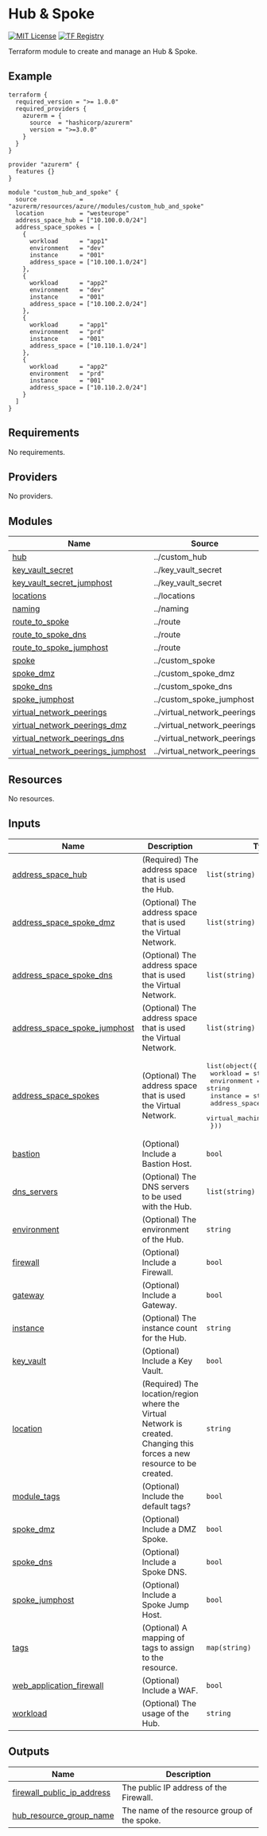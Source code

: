 # Hub & Spoke
[![MIT License](https://img.shields.io/badge/license-MIT-orange.svg)](LICENSE) [![TF Registry](https://img.shields.io/badge/terraform-registry-blue.svg)](https://registry.terraform.io/modules/azurerm/resources/azure/latest/submodules/custom_hub_and_spoke)

Terraform module to create and manage an Hub & Spoke.

## Example

```hcl
terraform {
  required_version = ">= 1.0.0"
  required_providers {
    azurerm = {
      source  = "hashicorp/azurerm"
      version = ">=3.0.0"
    }
  }
}

provider "azurerm" {
  features {}
}

module "custom_hub_and_spoke" {
  source            = "azurerm/resources/azure//modules/custom_hub_and_spoke"
  location          = "westeurope"
  address_space_hub = ["10.100.0.0/24"]
  address_space_spokes = [
    {
      workload      = "app1"
      environment   = "dev"
      instance      = "001"
      address_space = ["10.100.1.0/24"]
    },
    {
      workload      = "app2"
      environment   = "dev"
      instance      = "001"
      address_space = ["10.100.2.0/24"]
    },
    {
      workload      = "app1"
      environment   = "prd"
      instance      = "001"
      address_space = ["10.110.1.0/24"]
    },
    {
      workload      = "app2"
      environment   = "prd"
      instance      = "001"
      address_space = ["10.110.2.0/24"]
    }
  ]
}
```

## Requirements

No requirements.

## Providers

No providers.

## Modules

| Name | Source | Version |
|------|--------|---------|
| <a name="module_hub"></a> [hub](#module\_hub) | ../custom_hub | n/a |
| <a name="module_key_vault_secret"></a> [key\_vault\_secret](#module\_key\_vault\_secret) | ../key_vault_secret | n/a |
| <a name="module_key_vault_secret_jumphost"></a> [key\_vault\_secret\_jumphost](#module\_key\_vault\_secret\_jumphost) | ../key_vault_secret | n/a |
| <a name="module_locations"></a> [locations](#module\_locations) | ../locations | n/a |
| <a name="module_naming"></a> [naming](#module\_naming) | ../naming | n/a |
| <a name="module_route_to_spoke"></a> [route\_to\_spoke](#module\_route\_to\_spoke) | ../route | n/a |
| <a name="module_route_to_spoke_dns"></a> [route\_to\_spoke\_dns](#module\_route\_to\_spoke\_dns) | ../route | n/a |
| <a name="module_route_to_spoke_jumphost"></a> [route\_to\_spoke\_jumphost](#module\_route\_to\_spoke\_jumphost) | ../route | n/a |
| <a name="module_spoke"></a> [spoke](#module\_spoke) | ../custom_spoke | n/a |
| <a name="module_spoke_dmz"></a> [spoke\_dmz](#module\_spoke\_dmz) | ../custom_spoke_dmz | n/a |
| <a name="module_spoke_dns"></a> [spoke\_dns](#module\_spoke\_dns) | ../custom_spoke_dns | n/a |
| <a name="module_spoke_jumphost"></a> [spoke\_jumphost](#module\_spoke\_jumphost) | ../custom_spoke_jumphost | n/a |
| <a name="module_virtual_network_peerings"></a> [virtual\_network\_peerings](#module\_virtual\_network\_peerings) | ../virtual_network_peerings | n/a |
| <a name="module_virtual_network_peerings_dmz"></a> [virtual\_network\_peerings\_dmz](#module\_virtual\_network\_peerings\_dmz) | ../virtual_network_peerings | n/a |
| <a name="module_virtual_network_peerings_dns"></a> [virtual\_network\_peerings\_dns](#module\_virtual\_network\_peerings\_dns) | ../virtual_network_peerings | n/a |
| <a name="module_virtual_network_peerings_jumphost"></a> [virtual\_network\_peerings\_jumphost](#module\_virtual\_network\_peerings\_jumphost) | ../virtual_network_peerings | n/a |

## Resources

No resources.

## Inputs

| Name | Description | Type | Default | Required |
|------|-------------|------|---------|:--------:|
| <a name="input_address_space_hub"></a> [address\_space\_hub](#input\_address\_space\_hub) | (Required) The address space that is used the Hub. | `list(string)` | n/a | yes |
| <a name="input_address_space_spoke_dmz"></a> [address\_space\_spoke\_dmz](#input\_address\_space\_spoke\_dmz) | (Optional) The address space that is used the Virtual Network. | `list(string)` | `null` | no |
| <a name="input_address_space_spoke_dns"></a> [address\_space\_spoke\_dns](#input\_address\_space\_spoke\_dns) | (Optional) The address space that is used the Virtual Network. | `list(string)` | `null` | no |
| <a name="input_address_space_spoke_jumphost"></a> [address\_space\_spoke\_jumphost](#input\_address\_space\_spoke\_jumphost) | (Optional) The address space that is used the Virtual Network. | `list(string)` | `null` | no |
| <a name="input_address_space_spokes"></a> [address\_space\_spokes](#input\_address\_space\_spokes) | (Optional) The address space that is used the Virtual Network. | <pre>list(object({<br>    workload        = string<br>    environment     = string<br>    instance        = string<br>    address_space   = list(string)<br>    virtual_machine = bool<br>  }))</pre> | `[]` | no |
| <a name="input_bastion"></a> [bastion](#input\_bastion) | (Optional) Include a Bastion Host. | `bool` | `true` | no |
| <a name="input_dns_servers"></a> [dns\_servers](#input\_dns\_servers) | (Optional) The DNS servers to be used with the Hub. | `list(string)` | `null` | no |
| <a name="input_environment"></a> [environment](#input\_environment) | (Optional) The environment of the Hub. | `string` | `"prd"` | no |
| <a name="input_firewall"></a> [firewall](#input\_firewall) | (Optional) Include a Firewall. | `bool` | `true` | no |
| <a name="input_gateway"></a> [gateway](#input\_gateway) | (Optional) Include a Gateway. | `bool` | `true` | no |
| <a name="input_instance"></a> [instance](#input\_instance) | (Optional) The instance count for the Hub. | `string` | `"001"` | no |
| <a name="input_key_vault"></a> [key\_vault](#input\_key\_vault) | (Optional) Include a Key Vault. | `bool` | `true` | no |
| <a name="input_location"></a> [location](#input\_location) | (Required) The location/region where the Virtual Network is created. Changing this forces a new resource to be created. | `string` | n/a | yes |
| <a name="input_module_tags"></a> [module\_tags](#input\_module\_tags) | (Optional) Include the default tags? | `bool` | `true` | no |
| <a name="input_spoke_dmz"></a> [spoke\_dmz](#input\_spoke\_dmz) | (Optional) Include a DMZ Spoke. | `bool` | `false` | no |
| <a name="input_spoke_dns"></a> [spoke\_dns](#input\_spoke\_dns) | (Optional) Include a Spoke DNS. | `bool` | `true` | no |
| <a name="input_spoke_jumphost"></a> [spoke\_jumphost](#input\_spoke\_jumphost) | (Optional) Include a Spoke Jump Host. | `bool` | `false` | no |
| <a name="input_tags"></a> [tags](#input\_tags) | (Optional) A mapping of tags to assign to the resource. | `map(string)` | `null` | no |
| <a name="input_web_application_firewall"></a> [web\_application\_firewall](#input\_web\_application\_firewall) | (Optional) Include a WAF. | `bool` | `false` | no |
| <a name="input_workload"></a> [workload](#input\_workload) | (Optional) The usage of the Hub. | `string` | `"hub"` | no |

## Outputs

| Name | Description |
|------|-------------|
| <a name="output_firewall_public_ip_address"></a> [firewall\_public\_ip\_address](#output\_firewall\_public\_ip\_address) | The public IP address of the Firewall. |
| <a name="output_hub_resource_group_name"></a> [hub\_resource\_group\_name](#output\_hub\_resource\_group\_name) | The name of the resource group of the spoke. |
